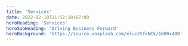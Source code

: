 ```yaml
---
title: 'Services'
date: 2022-02-10T11:52:18+07:00
heroHeading: 'Services'
heroSubHeading: 'Driving Business Forward'
heroBackground: 'https://source.unsplash.com/eluzJSfkNCk/1600x400'
---
```


